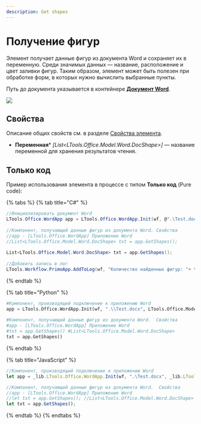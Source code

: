 ```yaml
---
description: Get shapes
---
```



# Получение фигур

Элемент получает данные фигур из документа Word и сохраняет их в переменную. Среди значимых данных — название, расположение и цвет заливки фигур. Таким образом, элемент может быть полезен при обработке форм, в которых нужно вычислить выбранные пункты. 

Путь до документа указывается в контейнере [**Документ Word**](https://docs.primo-rpa.ru/primo-rpa/g_elements/el_basic/els_word/el_word_app).

![](../../resources/basic/word/word-get-shapes.png)


## Свойства
Описание общих свойств см. в разделе [Свойства элемента](https://docs.primo-rpa.ru/primo-rpa/primo-studio/process/elements#svoistva-elementa).

* **Переменная*** *[List<LTools.Office.Model.Word.DocShape>]* — название переменной для хранения результатов чтения.


## Только код

Пример использования элемента в процессе с типом **Только код** (Pure code):

{% tabs %}
{% tab title="C#" %}
```csharp
//Инициализировать документ Word
LTools.Office.WordApp app = LTools.Office.WordApp.Init(wf, @".\Test.docx", LTools.Office.Model.InteropTypes.DX);
		
//Компонент, получающий данные фигур из документа Word. Свойства
//app - [LTools.Office.WordApp] Приложение Word
//List<LTools.Office.Model.Word.DocShape> txt = app.GetShapes();
		
List<LTools.Office.Model.Word.DocShape> txt = app.GetShapes();
		
//Добавить запись в лог
LTools.Workflow.PrimoApp.AddToLog(wf, "Количество найденных фигур: "+ txt.Count, LTools.Enums.LogMessageType.Info);
```
{% endtab %}

{% tab title="Python" %}
```python
#Компонент, производящий подключение к приложению Word
app = LTools.Office.WordApp.Init(wf, ".\\Test.docx", LTools.Office.Model.InteropTypes.DX)
	
#Компонент, получающий данные фигур из документа Word.  Свойства
#app - [LTools.Office.WordApp] Приложение Word
#txt = app.GetShapes() #List<LTools.Office.Model.Word.DocShape>
txt = app.GetShapes() 
```
{% endtab %}

{% tab title="JavaScript" %}
```javascript
//Компонент, производящий подключение к приложению Word
let app = _lib.LTools.Office.WordApp.Init(wf, ".\Test.docx", _lib.LTools.Office.Model.InteropTypes.DX);

//Компонент, получающий данные фигур из документа Word.  Свойства
//app - [LTools.Office.WordApp] Приложение Word
//let txt = app.GetShapes(); //List<LTools.Office.Model.Word.DocShape>
let txt = app.GetShapes();
```
{% endtab %}
{% endtabs %}

